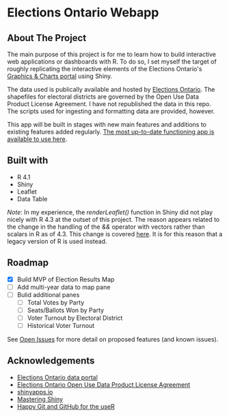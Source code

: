 # Elections Ontario Webapp

## About The Project

The main purpose of this project is for me to learn how to build interactive web applications or dashboards with R. To do so, I set myself the target of roughly replicating the interactive elements of the Elections Ontario's [Graphics & Charts portal](https://results.elections.on.ca/en/graphics-charts) using Shiny.

The data used is publically available and hosted by [Elections Ontario](https://results.elections.on.ca/en/publications). The shapefiles for electoral districts are governed by the Open Use Data Product License Agreement. I have not republished the data in this repo. The scripts used for ingesting and formatting data are provided, however.

This app will be built in stages with new main features and additions to existing features added regularly. [The most up-to-date functioning app is available to use here](http://cmkimber.shinyapps.io/elections_ontario_app).

## Built with

* R 4.1
* Shiny
* Leaflet
* Data Table

_Note_: In my experience, the _renderLeaflet()_ function in Shiny did not play nicely with R 4.3 at the outset of this project. The reason appears related to the change in the handling of the _&&_ operator with vectors rather than scalars in R as of 4.3. This change is covered [here](https://www.jumpingrivers.com/blog/whats-new-r43/). It is for this reason that a legacy version of R is used instead.

## Roadmap

- [x] Build MVP of Election Results Map
- [ ] Add multi-year data to map pane
- [ ] Bulid additional panes
  - [ ] Total Votes by Party
  - [ ] Seats/Ballots Won by Party
  - [ ] Voter Turnout by Electoral District
  - [ ] Historical Voter Turnout

See [Open Issues](https://github.com/cmkimber/Elections_Ontario_App/issues?q=is%3Aopen+is%3Aissue) for more detail on proposed features (and known issues).

## Acknowledgements

* [Elections Ontario data portal](https://results.elections.on.ca/en/results-overview)
* [Elections Ontario Open Use Data Product License Agreement](https://www.elections.on.ca/en/voting-in-ontario/electoral-district-shapefiles/open-use-data-product-licence-agreement.html)
* [shinyapps.io](https://www.shinyapps.io/)
* [Mastering Shiny](https://mastering-shiny.org/index.html)
* [Happy Git and GitHub for the useR](https://happygitwithr.com/)
